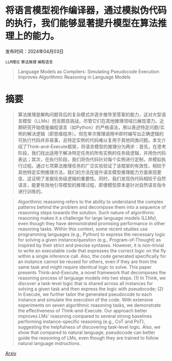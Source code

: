 # 将语言模型视作编译器，通过模拟伪代码的执行，我们能够显著提升模型在算法推理上的能力。

发布时间：2024年04月03日

`LLM理论` `算法推理` `编程语言`

> Language Models as Compilers: Simulating Pseudocode Execution Improves Algorithmic Reasoning in Language Models

# 摘要

> 算法推理是解构问题背后的复杂模式并逐步推导至答案的能力，这对大型语言模型（LLMs）而言颇具挑战，尽管它们在其他推理领域已展现潜力。近期研究开始借鉴编程语言（如Python）的严格语法，用以表述特定问题/实例的解决逻辑（即思维程序）。但在单次推理调用中即时编写出正确逻辑的可执行代码并非易事，且特定实例的代码难以复用于其他同类问题。本文介绍了Think-and-Execute框架，将语言模型的推理分为两步：首先，在思考阶段，我们找出适用于解决特定任务的所有实例的任务级逻辑，并用伪代码表达；其次，在执行阶段，我们将伪代码针对每个实例进行定制，并模拟执行过程。通过七项算法推理任务的广泛实验验证了该框架的有效性，相较于其他特定实例推理方法，我们的方法在提升语言模型推理能力方面表现更佳，这证明了发掘任务级逻辑的重要性。同时，我们发现伪代码相较于自然语言，能更有效地引导模型的推理过程，即便模型原本是针对自然语言指令进行训练的。

> Algorithmic reasoning refers to the ability to understand the complex patterns behind the problem and decompose them into a sequence of reasoning steps towards the solution. Such nature of algorithmic reasoning makes it a challenge for large language models (LLMs), even though they have demonstrated promising performance in other reasoning tasks. Within this context, some recent studies use programming languages (e.g., Python) to express the necessary logic for solving a given instance/question (e.g., Program-of-Thought) as inspired by their strict and precise syntaxes. However, it is non-trivial to write an executable code that expresses the correct logic on the fly within a single inference call. Also, the code generated specifically for an instance cannot be reused for others, even if they are from the same task and might require identical logic to solve. This paper presents Think-and-Execute, a novel framework that decomposes the reasoning process of language models into two steps. (1) In Think, we discover a task-level logic that is shared across all instances for solving a given task and then express the logic with pseudocode; (2) In Execute, we further tailor the generated pseudocode to each instance and simulate the execution of the code. With extensive experiments on seven algorithmic reasoning tasks, we demonstrate the effectiveness of Think-and-Execute. Our approach better improves LMs' reasoning compared to several strong baselines performing instance-specific reasoning (e.g., CoT and PoT), suggesting the helpfulness of discovering task-level logic. Also, we show that compared to natural language, pseudocode can better guide the reasoning of LMs, even though they are trained to follow natural language instructions.

[Arxiv](https://arxiv.org/abs/2404.02575)